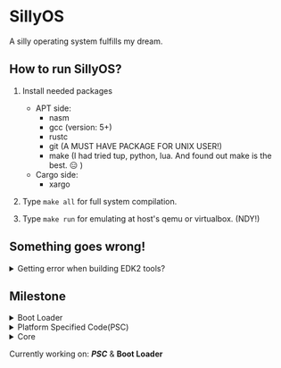 # SillyOS
A silly operating system fulfills my dream.

## How to run SillyOS?
1. Install needed packages
    * APT side:
        * nasm
        * gcc (version: 5+)
        * rustc
        * git (A MUST HAVE PACKAGE FOR UNIX USER!)
        * make (I had tried tup, python, lua. And found out make is the best. :expressionless: )
    * Cargo side:
        * xargo

2. Type ``` make all ``` for full system compilation. 
3. Type ``` make run ``` for emulating at host's qemu or virtualbox. (NDY!)
## Something goes wrong!
<details>
<summary>Getting error when building EDK2 tools?</summary>
<p>If you received errors like: 

```bash
In file included from ../Include/Common/UefiBaseTypes.h:19:0,
                 from GenSec.c:20:
    /*
        A lot of details here... Gonna skip it anyway.
        The following error is the reason it failed.
        |   |   |   |   |   |   |   |   |
        v   v   v   v   v   v   v   v   v
    */
cc1: all warnings being treated as errors
../Makefiles/footer.makefile:27: recipe for target 'GenSec.o' failed
make[2]: *** [GenSec.o] Error 1
```

* Go patch your edk2 Makefile with:
```bash
$ patch  /<path of your edk2 dir>/BaseTools/Source/C/Makefiles/headers.makefile\
./Stuff/edk2_fix.patch
```
</p>
</details>

## Milestone
<!--Boot loader-->
<details>
<summary>Boot Loader</summary>
    - [x] Get the boot loader prints something
    - [x] Change video mode
    - [x] Get memory map
    - [x] Loading Kernel to RAM
    - [ ] Pass control to Kernel with packed info.
    - [ ] Loading and install mods
</details>
<!--PSC contents-->
<details>
<summary>Platform Specified Code(PSC)</summary>
    - [ ] 
</details>
<!--Core-->
<details>
<summary>Core</summary>
    - [ ]
</details>

Currently working on: ___PSC___ & __Boot Loader__